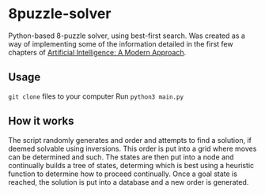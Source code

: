 # 8puzzle-solver
Python-based 8-puzzle solver, using best-first search. Was created as a way of implementing some of the information detailed in the first few chapters of [Artificial Intelligence: A Modern Approach](https://aima.cs.berkeley.edu/). 

## Usage
`git clone` files to your computer
Run `python3 main.py`

## How it works
The script randomly generates and order and attempts to find a solution, if deemed solvable using inversions. This order is put into a grid where moves can be determined and such. The states are then put into a node and continually builds a tree of states, determing which is best using a heuristic function to determine how to proceed continually. Once a goal state is reached, the solution is put into a database and a new order is generated.
